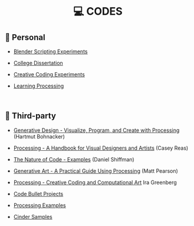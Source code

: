 <h1 align="center">💻 CODES</h1>

<h2>👤 Personal</h2>

- [Blender Scripting Experiments](https://github.com/DanielBrito/blender-scripting)

- [College Dissertation](https://github.com/DanielBrito/monografia)

- [Creative Coding Experiments](https://github.com/DanielBrito/creative-coding-experiments)

- [Learning Processing](https://github.com/DanielBrito/learning-processing)

<br/>

<h2>👥 Third-party</h2>

- [Generative Design - Visualize, Program, and Create with Processing](https://github.com/DanielBrito/generative-design/tree/master/Codes/generative_design_visualize_program_and_create_with_processing__hartmut_bohnacker) (Hartmut Bohnacker)

- [Processing - A Handbook for Visual Designers and Artists](https://github.com/DanielBrito/generative-design/tree/master/Codes/processing_a_handbook_for_visual_designers_and_artists__casey_reas) (Casey Reas)

- [The Nature of Code - Examples](https://github.com/nature-of-code/noc-examples-processing) (Daniel Shiffman)

- [Generative Art - A Practical Guide Using Processing](https://github.com/DanielBrito/generative-design/tree/master/Codes/generative_art_a_practical_guide_using_processing__matt_pearson) (Matt Pearson)

- [Processing - Creative Coding and Computational Art](https://github.com/DanielBrito/generative-design/tree/master/Codes/processing_creative_coding_and_computational_art__ira_greenberg) Ira Greenberg

- [Code Bullet Projects](https://github.com/Code-Bullet)

- [Processing Examples](https://processing.org/examples/)

- [Cinder Samples](https://github.com/cinder/Cinder/tree/master/samples)
